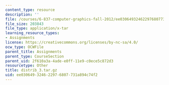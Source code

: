 ```yaml
---
content_type: resource
description: ''
file: /courses/6-837-computer-graphics-fall-2012/ee030649324622976807731a894c74f2_distrib_3.tar.gz
file_size: 203843
file_type: application/x-tar
learning_resource_types:
- Assignments
license: https://creativecommons.org/licenses/by-nc-sa/4.0/
ocw_type: OCWFile
parent_title: Assignments
parent_type: CourseSection
parent_uid: 2f610a3a-4ade-e0ff-11e9-c0ece5c872d3
resourcetype: Other
title: distrib_3.tar.gz
uid: ee030649-3246-2297-6807-731a894c74f2
---
```


